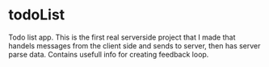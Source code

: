 # todoList

Todo list app. This is the first real serverside project that I made that handels messages from the client side and sends to server, then has server parse data.
Contains usefull info for creating feedback loop. 
